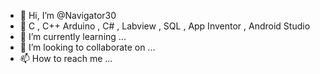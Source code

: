 - 👋 Hi, I’m @Navigator30
- 👀 C , C++ Arduino , C# , Labview , SQL , App Inventor , Android Studio
- 🌱 I’m currently learning ...
- 💞️ I’m looking to collaborate on ...
- 📫 How to reach me ...

<!---
Navigator30/Navigator30 is a ✨ special ✨ repository because its `README.md` (this file) appears on your GitHub profile.
You can click the Preview link to take a look at your changes.
--->
